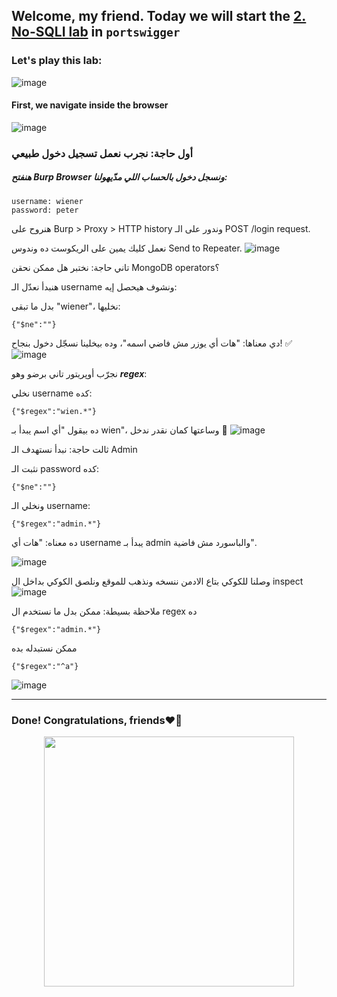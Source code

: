 ## Welcome, my friend. Today we will start the [2. No-SQLI lab](https://portswigger.net/web-security/nosql-injection/lab-nosql-injection-bypass-authentication) in ```portswigger```
### Let's play this lab:

![image](https://github.com/user-attachments/assets/5b056973-9f0f-47e4-8ccc-1885ef2d59d6)

#### First, we navigate inside the browser

![image](https://github.com/user-attachments/assets/53662e40-a9bb-49e4-a216-7af86f04c758)

### أول حاجة: نجرب نعمل تسجيل دخول طبيعي
##### هنفتح Burp Browser ونسجل دخول بالحساب اللي مدّيهولنا:
```
username: wiener
password: peter
```

هنروح على Burp > Proxy > HTTP history
وندور على الـ POST /login request.

نعمل كليك يمين على الريكوست ده وندوس Send to Repeater.
![image](https://github.com/user-attachments/assets/3724ddc8-9d8e-4a58-9faa-9c303a7fe05b)

تاني حاجة: نختبر هل ممكن نحقن MongoDB operators؟

هنبدأ نعدّل الـ username ونشوف هيحصل إيه:

بدل ما تبقى "wiener"، نخليها:
```
{"$ne":""}
```

دي معناها: "هات أي يوزر مش فاضي اسمه"، وده بيخلينا نسجّل دخول بنجاح! ✅
![image](https://github.com/user-attachments/assets/bd8357a3-5672-429d-9fc6-0b0c7505b4c2)


نجرّب أوپريتور تاني برضو وهو ***regex***:

نخلي username كده:
```
{"$regex":"wien.*"}
```

ده بيقول "أي اسم يبدأ بـ wien"، وساعتها كمان نقدر ندخل 🧠
![image](https://github.com/user-attachments/assets/5b5f75ff-11eb-4927-a8c9-e3e3e66c67fc)



ثالت حاجة: نبدأ نستهدف الـ Admin

نثبت الـ password كده:

```
{"$ne":""}
```

ونخلي الـ username:
```
{"$regex":"admin.*"}
```
ده معناه: "هات أي username يبدأ بـ admin والباسورد مش فاضية".

![image](https://github.com/user-attachments/assets/8e449852-77b7-44c7-ab6a-c93ada34e482)

وصلنا للكوكي بتاع الادمن ننسخه ونذهب للموقع ونلصق الكوكي بداخل ال inspect
![image](https://github.com/user-attachments/assets/90a5179e-75eb-4569-a2cb-b77152a401af)


ملاحظة بسيطة: ممكن بدل ما نستخدم ال regex ده 
```
{"$regex":"admin.*"}
```
ممكن نستبدله بده
```
{"$regex":"^a"}
```

![image](https://github.com/user-attachments/assets/53e77739-5c92-4aec-b55d-abcc2dc7e9c7)

-------

### Done! Congratulations, friends❤️‍🔥


<p align="center">
<img src="https://github.com/user-attachments/assets/308c1485-07e2-4412-baae-df73d1ad1eab" width="400" height="400">
</p>









